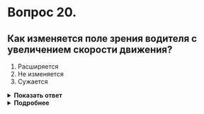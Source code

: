 # Вопрос 20.

## Как изменяется поле зрения водителя с увеличением скорости движения?

1. Расширяется
2. Не изменяется
3. Сужается

<details>
<summary><b>Показать ответ</b></summary>
Правильный ответ: 3
</details>
<details>
<summary><b>Подробнее</b></summary>
С увеличением скорости поле зрения водителя сужается, так как водитель вынужден смотреть намного дальше вперед, чтобы успеть оценить ситуацию в стремительно меняющейся дорожной обстановке
</details>